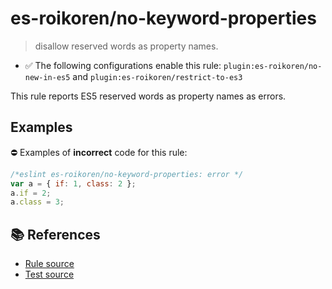 # es-roikoren/no-keyword-properties
> disallow reserved words as property names.

- ✅ The following configurations enable this rule: `plugin:es-roikoren/no-new-in-es5` and `plugin:es-roikoren/restrict-to-es3`

This rule reports ES5 reserved words as property names as errors.

## Examples

⛔ Examples of **incorrect** code for this rule:

```js
/*eslint es-roikoren/no-keyword-properties: error */
var a = { if: 1, class: 2 };
a.if = 2;
a.class = 3;
```

## 📚 References

- [Rule source](https://github.com/roikoren755/eslint-plugin-es/blob/v0.0.1/src/rules/no-keyword-properties.ts)
- [Test source](https://github.com/roikoren755/eslint-plugin-es/blob/v0.0.1/tests/src/rules/no-keyword-properties.ts)
